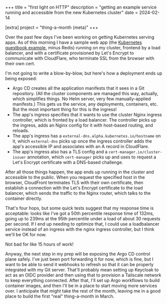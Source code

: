 +++
title = "first light on HTTP"
description = "getting an example service running and accessible from the new Kubernetes cluster"
date = 2024-02-14

[extra]
project = "thing-a-month (meta)"
+++


Over the past few days I've been working on getting Kubernetes serving apps. As of this morning I have a sample web app (the [Kubernetes guestbook example](https://github.com/kubernetes/examples/tree/master/guestbook), minus Redis) running on my cluster, frontend by a load balancer, and with a certificate provisioned by Let's Encrypt to communicate with CloudFlare, who terminate SSL from the browser with their own cert.

<!-- more -->

I'm not going to write a blow-by-blow, but here's how a deployment ends up being exposed:

- Argo CD creates all the application manifests that it sees in a Git repository. (All the cluster components are managed this way, actually, which simplifies things. No Helm server, very few manually-applied manifests.) This gets us the service, any deployments, containers, etc. But the most important thing for this is the ingress!
- The app's ingress specifies that it wants to use the cluster Nginx ingress controller, which is fronted by a load balancer. The controller picks up the ingress, adds an Nginx config for it with host-based routing, and reloads.
- The app's ingress has a `external-dns.alpha.kubernetes.io/hostname` on it, which `external-dns` picks up once the ingress controller adds the app's accessible IP and associates with an A record in CloudFlare.
- The app's ingress also has a TLS config and a `cert-manager.io/cluster-issuer` annotation, which `cert-manager` picks up and uses to request a Let's Encrypt certificate with a DNS-based challenge.

After all those things happen, the app ends up running in the cluster and accessible to the public. When you request the specified host in the browser, CloudFront terminates TLS with their own certificate, then establish a connection with the Let's Encrypt certificate to the load balancer, which sends the traffic to the Nginx router, which talks to the container directly.

That's four hops, but some quick tests suggest that my response time is acceptable: looks like I've got a 50th percentile response time of 132ms, going up to 239ms at the 95th percentile under a load of about 30 requests per second. If I end up needing to optimize that, I could use a loadbalancer service instead of an ingress with the nginx ingress controller, but I think we'll be OK for now.

Not bad for like 15 hours of work!

Anyway, the next step in my prep will be exposing the Argo CD control plane safely. I've just been port forwarding it for now, which is fine, but I want to be able to send it webhooks to refresh so that it can be properly integrated with my Git server. That'll probably mean setting up Keycloak to act as an OIDC provider and then using that to provision a Tailscale network to keep everything connected. After that, I'll set up Argo workflows to build container images, and then I'll be in a place to start moving more services over. I anticipate that might take the rest of the month, leaving me in a good place to build the first "real" thing-a-month in March.
